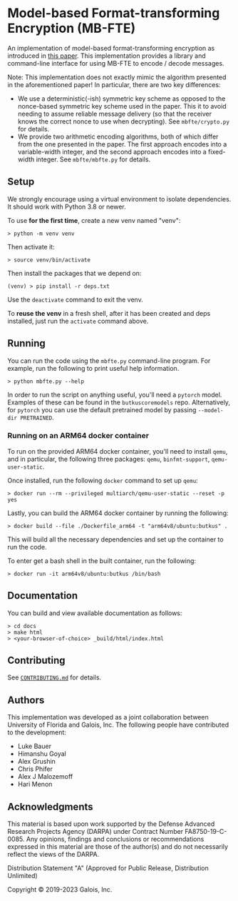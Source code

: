 # Model-based Format-transforming Encryption (MB-FTE)

An implementation of model-based format-transforming encryption as introduced in
[this paper](https://arxiv.org/abs/2110.07009). This implementation provides a
library and command-line interface for using MB-FTE to encode / decode messages.

Note: This implementation does not exactly mimic the algorithm presented in the
aforementioned paper! In particular, there are two key differences:

- We use a deterministic(-ish) symmetric key scheme as opposed to the
  nonce-based symmetric key scheme used in the paper. This it to avoid needing
  to assume reliable message delivery (so that the receiver knows the correct
  nonce to use when decrypting). See `mbfte/crypto.py` for details.
- We provide two arithmetic encoding algorithms, both of which differ from the
  one presented in the paper. The first approach encodes into a variable-width
  integer, and the second approach encodes into a fixed-width integer. See
  `mbfte/mbfte.py` for details.

## Setup

We strongly encourage using a virtual environment to isolate dependencies. It
should work with Python 3.8 or newer.

To use **for the first time**, create a new venv named "venv":

    > python -m venv venv

Then activate it:

    > source venv/bin/activate

Then install the packages that we depend on:

    (venv) > pip install -r deps.txt

Use the `deactivate` command to exit the venv.

To **reuse the venv** in a fresh shell, after it has been created and deps
installed, just run the `activate` command above.

## Running

You can run the code using the `mbfte.py` command-line program. For example,
run the following to print useful help information.

    > python mbfte.py --help

In order to run the script on anything useful, you'll need a `pytorch` model.
Examples of these can be found in the `butkuscoremodels` repo. Alternatively,
for `pytorch` you can use the default pretrained model by passing `--model-dir
PRETRAINED`.

### Running on an ARM64 docker container

To run on the provided ARM64 docker container, you'll need to install `qemu`,
and in particular, the following three packages: `qemu`, `binfmt-support`,
`qemu-user-static`.

Once installed, run the following `docker` command to set up `qemu`:

    > docker run --rm --privileged multiarch/qemu-user-static --reset -p yes

Lastly, you can build the ARM64 docker container by running the following:

    > docker build --file ./Dockerfile_arm64 -t "arm64v8/ubuntu:butkus" .

This will build all the necessary dependencies and set up the container to run
the code.

To enter get a bash shell in the built container, run the following:

    > docker run -it arm64v8/ubuntu:butkus /bin/bash

## Documentation

You can build and view available documentation as follows:

    > cd docs
    > make html
    > <your-browser-of-choice> _build/html/index.html

## Contributing

See [`CONTRIBUTING.md`](CONTRIBUTING.md) for details.

## Authors

This implementation was developed as a joint collaboration between University of
Florida and Galois, Inc. The following people have contributed to the
development:

- Luke Bauer
- Himanshu Goyal
- Alex Grushin
- Chris Phifer
- Alex J Malozemoff
- Hari Menon

## Acknowledgments

This material is based upon work supported by the Defense Advanced Research
Projects Agency (DARPA) under Contract Number FA8750-19-C-0085. Any opinions,
findings and conclusions or recommendations expressed in this material are those
of the author(s) and do not necessarily reflect the views of the DARPA.

Distribution Statement "A" (Approved for Public Release, Distribution
Unlimited)

Copyright © 2019-2023 Galois, Inc.
